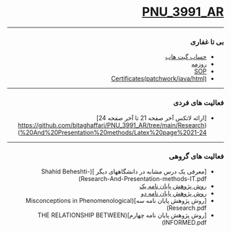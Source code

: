 <div dir="rtl">

# [PNU_3991_AR](https://github.com/AliRazavi-edu/PNU_3991_AR)
---------
### بی تا غفاری
 
- [حساب گیت هاب](https://github.com/bitaghaffari)
- [روزمه](https://bitaghaffari.github.io/)
- [SOP](https://bitaghaffari.github.io/SOP/)
- [Certificates(patchwork/java/html)](https://bitaghaffari.github.io/Certificates/)
---

### فعالیت های فردی

- [ارائه لاتکس آخر صفحه 21 تا آخر صفحه 24] (https://github.com/bitaghaffari/PNU_3991_AR/tree/main/Research%20And%20Presentation%20methods/Latex%20page%2021-24)

------------------
### فعالیت های گروهی

- [معرفی یک درس مشابه در دانشگاههای دیگر ](Shahid Beheshti-Research-And-Presentation-methods-IT.pdf)
- [روش پژوهش پایان نامه یک](ThesisForMethodology.pdf)
- [روش پژوهش پایان نامه دو](Dependabilityanalysisandrecoverysupportforsmartgrids.pdf)
- [روش پژوهش پایان نامه سه](Misconceptions in Phenomenological Research.pdf)
- [روش پژوهش پایان نامه چهارم](THE RELATIONSHIP BETWEEN INFORMED.pdf)
</div>
